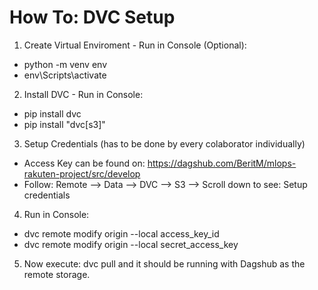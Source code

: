 # How To: DVC Setup

1. Create Virtual Enviroment - Run in Console (Optional): 
- python -m venv env
- env\Scripts\activate

2. Install DVC - Run in Console: 
- pip install dvc
- pip install "dvc[s3]"

3. Setup Credentials (has to be done by every colaborator individually) 
- Access Key can be found on: https://dagshub.com/BeritM/mlops-rakuten-project/src/develop
- Follow: Remote --> Data --> DVC --> S3 --> Scroll down to see: Setup credentials

4. Run in Console:
- dvc remote modify origin --local access_key_id <your access key id>
- dvc remote modify origin --local secret_access_key <your access key>

5. Now execute: dvc pull and it should be running with Dagshub as the remote storage. 